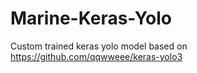 # Marine-Keras-Yolo
Custom trained keras yolo model based on https://github.com/qqwweee/keras-yolo3
